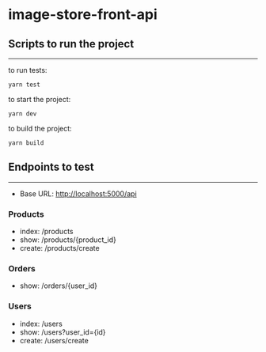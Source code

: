 # image-store-front-api

## Scripts to run the project

---

to run tests:

```
yarn test
```

to start the project:

```
yarn dev
```

to build the project:

```
yarn build
```

## Endpoints to test

---

- Base URL: <http://localhost:5000/api>

### Products

- index: /products
- show: /products/{product_id}
- create: /products/create

### Orders

- show: /orders/{user_id}

### Users

- index: /users
- show: /users?user_id={id}
- create: /users/create

